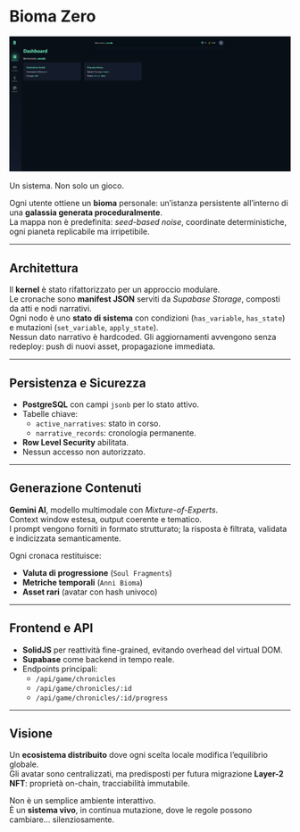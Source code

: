 # Bioma Zero

![alt text](image.png)

Un sistema. Non solo un gioco.

Ogni utente ottiene un **bioma** personale: un’istanza persistente all’interno di una **galassia generata proceduralmente**.  
La mappa non è predefinita: *seed-based noise*, coordinate deterministiche, ogni pianeta replicabile ma irripetibile.

---

## Architettura

Il **kernel** è stato rifattorizzato per un approccio modulare.  
Le cronache sono **manifest JSON** serviti da *Supabase Storage*, composti da atti e nodi narrativi.  
Ogni nodo è uno **stato di sistema** con condizioni (`has_variable`, `has_state`) e mutazioni (`set_variable`, `apply_state`).  
Nessun dato narrativo è hardcoded. Gli aggiornamenti avvengono senza redeploy: push di nuovi asset, propagazione immediata.

---

## Persistenza e Sicurezza

- **PostgreSQL** con campi `jsonb` per lo stato attivo.
- Tabelle chiave:
  - `active_narratives`: stato in corso.
  - `narrative_records`: cronologia permanente.
- **Row Level Security** abilitata.
- Nessun accesso non autorizzato.

---

## Generazione Contenuti

**Gemini AI**, modello multimodale con *Mixture-of-Experts*.  
Context window estesa, output coerente e tematico.  
I prompt vengono forniti in formato strutturato; la risposta è filtrata, validata e indicizzata semanticamente.

Ogni cronaca restituisce:
- **Valuta di progressione** (`Soul Fragments`)
- **Metriche temporali** (`Anni Bioma`)
- **Asset rari** (avatar con hash univoco)

---

## Frontend e API

- **SolidJS** per reattività fine-grained, evitando overhead del virtual DOM.
- **Supabase** come backend in tempo reale.
- Endpoints principali:
  - `/api/game/chronicles`
  - `/api/game/chronicles/:id`
  - `/api/game/chronicles/:id/progress`

---

## Visione

Un **ecosistema distribuito** dove ogni scelta locale modifica l’equilibrio globale.  
Gli avatar sono centralizzati, ma predisposti per futura migrazione **Layer-2 NFT**: proprietà on-chain, tracciabilità immutabile.

Non è un semplice ambiente interattivo.  
È un **sistema vivo**, in continua mutazione, dove le regole possono cambiare… silenziosamente.
